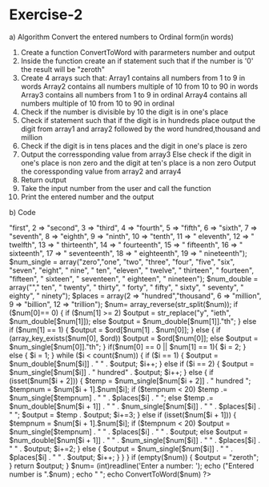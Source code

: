 # Exercise-2
a) Algorithm
Convert the entered numbers to Ordinal form(in words)
1) Create a function ConvertToWord with pararmeters number and output
2) Inside the function create an if statement such that if the number is '0' the result will be "zeroth"
3) Create 4 arrays such that: 
   Array1 contains all numbers from 1 to 9 in words 
   Array2 contains all numbers multiple of 10  from 10 to 90 in words 
   Array3 contains all numbers from 1 to 9 in ordinal 
   Array4 contains all numbers multiple of 10 from 10 to 90 in ordinal
4) Check if the number is divisible by 10 the digit is in one's place
5) Check if statement such that if the digit is in hundreds place output the digit from array1 and array2 followed by the word hundred,thousand and million
6) Check if the digit is in tens places and the digit in one's place is zero 
7) Output the corressponding value from array3
    Else check if the digit in one's place is non zero and the digit at ten's place is a non zero
    Output the coressponding value from array2 and array4
8) Return output 
9) Take the input number from the user and call the function
10) Print the entered number and the output



b) Code
<?php
function ConvertToWord($num) {
    if (empty($num[0])) 
    {
       $output = "zeroth";
    }
     $ord = array(1=> "first", 2 => "second", 3 => "third", 4 => "fourth", 5 => "fifth", 6 => "sixth", 7 => "seventh", 8 => "eighth", 9 => "ninth", 10 => "tenth", 11 => " eleventh", 12 => " twelfth", 13 => " thirteenth", 14 => " fourteenth", 15 => " fifteenth", 16 => " sixteenth", 17 => " seventeenth", 18 => " eighteenth", 19 => " nineteenth");
     $num_single = array("zero","one", "two", "three", "four", "five", "six", "seven", "eight", " nine", " ten", "eleven", " twelve", " thirteen", " fourteen", "fifteen", " sixteen", " seventeen", " eighteen", " nineteen");
     $num_double = array(""," ten", " twenty", " thirty", " forty", " fifty", " sixty", " seventy", " eighty", " ninety");
     $places = array(2 => "hundred","thousand", 6 => "million", 9 => "billion", 12 => "trillion");

     $num= array_reverse(str_split($num));
  if ($num[0]== 0) {
        if ($num[1] >= 2)
            $output = str_replace("y", "ieth", $num_double[$num[1]]);
        else
            $output = $num_double[$num[1]]."th";
    } 
    else if ($num[1] == 1) {
        $output = $ord[$num[1] . $num[0]];
    } 
    else {	
        if (array_key_exists($num[0], $ord))
            $output = $ord[$num[0]];
        else
            $output = $num_single[$num[0]]."th";
    }
        
    if($num[0] == 0 || $num[1] == 1){
        $i = 2;
    } else {
        $i = 1;
    }
    
    while ($i < count($num)) {
        if ($i == 1) {
            $output = $num_double[$num[$i]] . " " . $output;
            $i++;
        } else if ($i == 2) {
            $output = $num_single[$num[$i]] . " hundred" . $output;	
            $i++;
        } else {
            if (isset($num[$i + 2])) {
                $temp = $num_single[$num[$i + 2]] . " hundred ";
                $tempnum = $num[$i + 1].$num[$i];
                if ($tempnum < 20)
                    $temp .= $num_single[$tempnum] . " " . $places[$i] . " ";
                else 
                    $temp .= $num_double[$num[$i + 1]] . " " . $num_single[$num[$i]] . " " . $places[$i] . " ";
                
                $output = $temp . $output;
                $i+=3;
            } else if (isset($num[$i + 1])) {
                $tempnum = $num[$i + 1].$num[$i];
                if ($tempnum < 20)
                    $output = $num_single[$tempnum] . " " . $places[$i] . " " . $output;
                else 
                    $output = $num_double[$num[$i + 1]] . " " . $num_single[$num[$i]] . " " . $places[$i] . " " . $output;
                $i+=2;
            } else {
                $output = $num_single[$num[$i]] . " " . $places[$i] . " " . $output;
                $i++;
            }
        }
    }
 if (empty($num)) 
    {
        $output = "zeroth";
    }
    return $output;
}
$num= (int)readline('Enter a number: ');
echo  ("Entered number is ".$num) ;
echo "   ";
 echo ConvertToWord($num)
 ?> 
